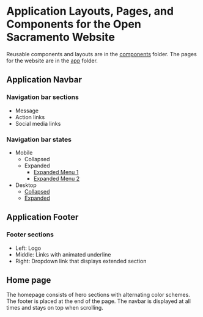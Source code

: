 # Application Layouts, Pages, and Components for the Open Sacramento Website

Reusable components and layouts are in the [components](/src/components/) folder. The pages for the website are in the [app](/src/app/) folder.

## Application Navbar

### Navigation bar sections

- Message
- Action links
- Social media links

### Navigation bar states

- Mobile
  - Collapsed
  - Expanded
    - [Expanded Menu 1](/public/img/documentation/Mobile%20Navbar%20-%20Menu%201.png)
    - [Expanded Menu 2](/public/img/documentation/MN%20Expanded%20Menu%201%20and%202.png)
- Desktop
  - [Collapsed](/public/img/documentation/Navbar.png)
  - [Expanded](/public/img/documentation/Navbar%20Expanded.png)

## Application Footer

### Footer sections

- Left: Logo
- Middle: Links with animated underline
- Right: Dropdown link that displays extended section

## Home page

The homepage consists of hero sections with alternating color schemes. The footer is placed at the end of the page. The navbar is displayed at all times and stays on top when scrolling.
